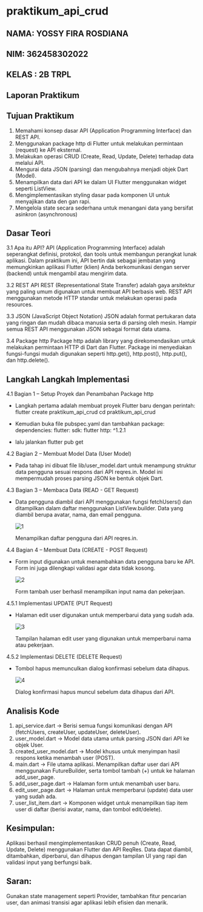 # praktikum_api_crud

## NAMA: YOSSY FIRA ROSDIANA
## NIM: 362458302022
## KELAS : 2B TRPL

## Laporan Praktikum

## Tujuan Praktikum
1.	Memahami konsep dasar API (Application Programming Interface) dan REST API.
2.	Menggunakan package http di Flutter untuk melakukan permintaan (request) ke API eksternal.
3.	Melakukan operasi CRUD (Create, Read, Update, Delete) terhadap data melalui API.
4.	Mengurai data JSON (parsing) dan mengubahnya menjadi objek Dart (Model).
5.	Menampilkan data dari API ke dalam UI Flutter menggunakan widget seperti ListView.
6.	Mengimplementasikan styling dasar pada komponen UI untuk menyajikan data den gan rapi.
7.	Mengelola state secara sederhana untuk menangani data yang bersifat asinkron (asynchronous)

## Dasar Teori
3.1 Apa itu API?
API (Application Programming Interface) adalah seperangkat definisi, protokol, dan tools untuk membangun perangkat lunak aplikasi. Dalam praktikum ini, API bertin dak sebagai jembatan yang memungkinkan aplikasi Flutter (klien) Anda berkomunikasi dengan server (backend) untuk mengambil atau mengirim data.

3.2 REST API
REST (Representational State Transfer) adalah gaya arsitektur yang paling umum digunakan untuk membuat API berbasis web. REST API menggunakan metode HTTP standar untuk melakukan operasi pada resources.

3.3 JSON (JavaScript Object Notation)
JSON adalah format pertukaran data yang ringan dan mudah dibaca manusia serta di parsing oleh mesin. Hampir semua REST API menggunakan JSON sebagai format data utama.

3.4 Package http
Package http adalah library yang direkomendasikan untuk melakukan permintaan HTTP di Dart dan Flutter. Package ini menyediakan fungsi-fungsi mudah digunakan seperti http.get(), http.post(), http.put(), dan http.delete().

## Langkah Langkah Implementasi
4.1 Bagian 1 – Setup Proyek dan Penambahan Package http

* Langkah pertama adalah membuat proyek Flutter baru dengan perintah:
flutter create praktikum_api_crud
cd praktikum_api_crud

* Kemudian buka file pubspec.yaml dan tambahkan package:
dependencies:
  flutter:
    sdk: flutter
  http: ^1.2.1

* lalu jalankan flutter pub get

4.2 Bagian 2 – Membuat Model Data (User Model)

* Pada tahap ini dibuat file lib/user_model.dart untuk menampung struktur data pengguna sesuai respons dari API reqres.in. Model ini mempermudah proses parsing JSON ke bentuk objek Dart.

4.3 Bagian 3 – Membaca Data (READ - GET Request)

* Data pengguna diambil dari API menggunakan fungsi fetchUsers() dan ditampilkan dalam daftar menggunakan ListView.builder. Data yang diambil berupa avatar, nama, dan email pengguna.
  
  ![1](https://github.com/user-attachments/assets/48fd4152-c3ef-47d4-9fd7-570047dc860b)

  Menampilkan daftar pengguna dari API reqres.in.

4.4 Bagian 4 – Membuat Data (CREATE - POST Request)

* Form input digunakan untuk menambahkan data pengguna baru ke API. Form ini juga dilengkapi validasi agar data tidak kosong.

  ![2](https://github.com/user-attachments/assets/73f482cd-5eda-40b5-a529-b40dff157f2b)

  Form tambah user berhasil menampilkan input nama dan pekerjaan.

4.5.1 Implementasi UPDATE (PUT Request)

* Halaman edit user digunakan untuk memperbarui data yang sudah ada.

  ![3](https://github.com/user-attachments/assets/6aee8806-6f26-43b5-add3-cc6d16aadc2e)

  Tampilan halaman edit user yang digunakan untuk memperbarui nama atau pekerjaan.

4.5.2 Implementasi DELETE (DELETE Request)

* Tombol hapus memunculkan dialog konfirmasi sebelum data dihapus.

  ![4](https://github.com/user-attachments/assets/8d138af5-56ba-4fa2-8b01-bf4098838f34)

  Dialog konfirmasi hapus muncul sebelum data dihapus dari API.

## Analisis Kode
1. api_service.dart → Berisi semua fungsi komunikasi dengan API (fetchUsers, createUser, updateUser, deleteUser).
2. user_model.dart → Model data utama untuk parsing JSON dari API ke objek User.
3. created_user_model.dart → Model khusus untuk menyimpan hasil respons ketika menambah user (POST).
4. main.dart → File utama aplikasi. Menampilkan daftar user dari API menggunakan FutureBuilder, serta tombol tambah (+) untuk ke halaman add_user_page.
5. add_user_page.dart → Halaman form untuk menambah user baru.
6. edit_user_page.dart → Halaman untuk memperbarui (update) data user yang sudah ada.
7. user_list_item.dart → Komponen widget untuk menampilkan tiap item user di daftar (berisi avatar, nama, dan tombol edit/delete).

## Kesimpulan:
Aplikasi berhasil mengimplementasikan CRUD penuh (Create, Read, Update, Delete) menggunakan Flutter dan API ReqRes. Data dapat diambil, ditambahkan, diperbarui, dan dihapus dengan tampilan UI yang rapi dan validasi input yang berfungsi baik.

## Saran:
Gunakan state management seperti Provider, tambahkan fitur pencarian user, dan animasi transisi agar aplikasi lebih efisien dan menarik.
